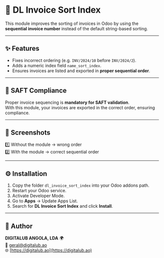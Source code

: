 # 🔢 DL Invoice Sort Index

This module improves the sorting of invoices in Odoo by using the **sequential invoice number** instead of the default string-based sorting.

---

## ✨ Features
- Fixes incorrect ordering (e.g. `INV/2024/10` before `INV/2024/2`).
- Adds a numeric index field `name_sort_index`.
- Ensures invoices are listed and exported in **proper sequential order**.

---

## 📑 SAFT Compliance
Proper invoice sequencing is **mandatory for SAFT validation**.  
With this module, your invoices are exported in the correct order, ensuring compliance.

---

## 📸 Screenshots
1️⃣ Without the module → wrong order  
2️⃣ With the module → correct sequential order  

---

## ⚙️ Installation
1. Copy the folder `dl_invoice_sort_index` into your Odoo addons path.  
2. Restart your Odoo service.  
3. Activate Developer Mode.  
4. Go to **Apps** → Update Apps List.  
5. Search for **DL Invoice Sort Index** and click **Install**.  

---

## 👤 Author
**DIGITALUB ANGOLA, LDA** 🌍  
📧 geral@digitalub.ao  
🌐 [https://digitalub.ao](https://digitalub.ao)

